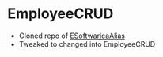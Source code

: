 # EmployeeCRUD
* Cloned repo of [ESoftwaricaAlias](https://github.com/elwyncrestha/ESoftwaricaAlias)
* Tweaked to changed into EmployeeCRUD
